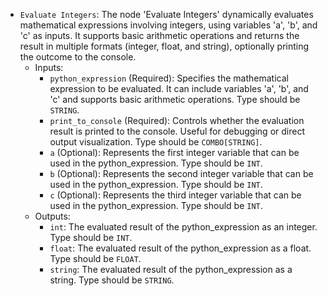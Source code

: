 - `Evaluate Integers`: The node 'Evaluate Integers' dynamically evaluates mathematical expressions involving integers, using variables 'a', 'b', and 'c' as inputs. It supports basic arithmetic operations and returns the result in multiple formats (integer, float, and string), optionally printing the outcome to the console.
    - Inputs:
        - `python_expression` (Required): Specifies the mathematical expression to be evaluated. It can include variables 'a', 'b', and 'c' and supports basic arithmetic operations. Type should be `STRING`.
        - `print_to_console` (Required): Controls whether the evaluation result is printed to the console. Useful for debugging or direct output visualization. Type should be `COMBO[STRING]`.
        - `a` (Optional): Represents the first integer variable that can be used in the python_expression. Type should be `INT`.
        - `b` (Optional): Represents the second integer variable that can be used in the python_expression. Type should be `INT`.
        - `c` (Optional): Represents the third integer variable that can be used in the python_expression. Type should be `INT`.
    - Outputs:
        - `int`: The evaluated result of the python_expression as an integer. Type should be `INT`.
        - `float`: The evaluated result of the python_expression as a float. Type should be `FLOAT`.
        - `string`: The evaluated result of the python_expression as a string. Type should be `STRING`.
